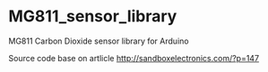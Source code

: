 # MG811_sensor_library
MG811 Carbon Dioxide sensor library for Arduino

Source code base on artlicle http://sandboxelectronics.com/?p=147

